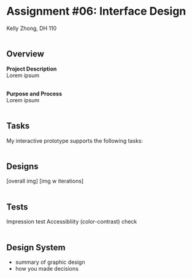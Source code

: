 # Assignment #06: Interface Design
Kelly Zhong, DH 110
<br><br>

## Overview
**Project Description** <br>
Lorem ipsum
<br><br>

**Purpose and Process**<br>
Lorem ipsum
<br><br>

## Tasks
My interactive prototype supports the following tasks:
<br><br>

## Designs
[overall img]
[img w iterations]
<br><br>

## Tests
Impression test 
Accessibliity (color-contrast) check
<br><br>

## Design System
- summary of graphic design 
- how you made decisions 
